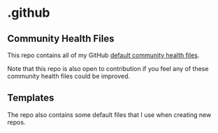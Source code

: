 # .github

## Community Health Files

This repo contains all of my GitHub [default community health files](https://help.github.com/en/github/building-a-strong-community/creating-a-default-community-health-file-for-your-organization).

Note that this repo is also open to contribution if you feel any of these community health files could be improved.

## Templates

The repo also contains some default files that I use when creating new repos.
